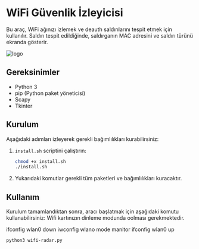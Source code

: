# WiFi Güvenlik İzleyicisi

Bu araç, WiFi ağınızı izlemek ve deauth saldırılarını tespit etmek için kullanılır. Saldırı tespit edildiğinde, saldırganın MAC adresini ve saldırı türünü ekranda gösterir.

![logo](https://img.lovepik.com/free-png/20220125/lovepik-radar-material-png-image_401719625_wh860.png)

## Gereksinimler

- Python 3
- pip (Python paket yöneticisi)
- Scapy
- Tkinter

## Kurulum

Aşağıdaki adımları izleyerek gerekli bağımlılıkları kurabilirsiniz:

1. `install.sh` scriptini çalıştırın:

    ```bash
    chmod +x install.sh
    ./install.sh
    ```

2. Yukarıdaki komutlar gerekli tüm paketleri ve bağımlılıkları kuracaktır.

## Kullanım

Kurulum tamamlandıktan sonra, aracı başlatmak için aşağıdaki komutu kullanabilirsiniz:
Wifi kartınızın dinleme modunda oolması gerekmektedir.

ifconfig wlan0 down
iwconfig wlano mode manitor
ifconfig wlan0 up

```bash
python3 wifi-radar.py